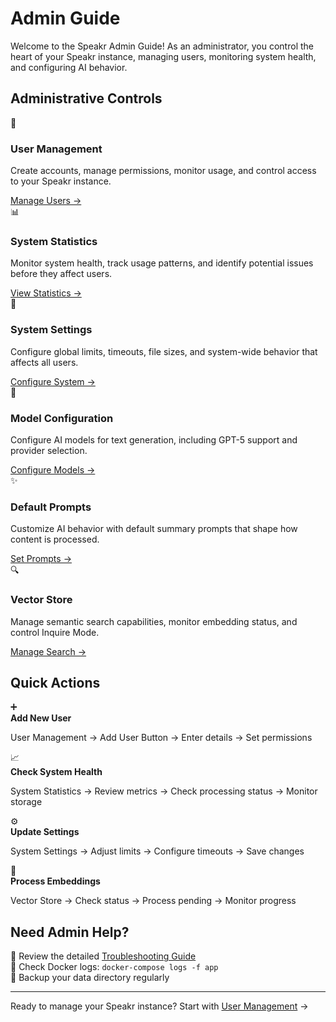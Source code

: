 # Admin Guide

Welcome to the Speakr Admin Guide! As an administrator, you control the heart of your Speakr instance, managing users, monitoring system health, and configuring AI behavior.

## Administrative Controls

<div class="guide-cards">
  <div class="guide-card">
    <div class="card-icon">👥</div>
    <h3>User Management</h3>
    <p>Create accounts, manage permissions, monitor usage, and control access to your Speakr instance.</p>
    <a href="user-management" class="card-link">Manage Users →</a>
  </div>
  
  <div class="guide-card">
    <div class="card-icon">📊</div>
    <h3>System Statistics</h3>
    <p>Monitor system health, track usage patterns, and identify potential issues before they affect users.</p>
    <a href="statistics" class="card-link">View Statistics →</a>
  </div>
  
  <div class="guide-card">
    <div class="card-icon">🔧</div>
    <h3>System Settings</h3>
    <p>Configure global limits, timeouts, file sizes, and system-wide behavior that affects all users.</p>
    <a href="system-settings" class="card-link">Configure System →</a>
  </div>

  <div class="guide-card">
    <div class="card-icon">🤖</div>
    <h3>Model Configuration</h3>
    <p>Configure AI models for text generation, including GPT-5 support and provider selection.</p>
    <a href="model-configuration" class="card-link">Configure Models →</a>
  </div>

  <div class="guide-card">
    <div class="card-icon">✨</div>
    <h3>Default Prompts</h3>
    <p>Customize AI behavior with default summary prompts that shape how content is processed.</p>
    <a href="prompts" class="card-link">Set Prompts →</a>
  </div>

  <div class="guide-card">
    <div class="card-icon">🔍</div>
    <h3>Vector Store</h3>
    <p>Manage semantic search capabilities, monitor embedding status, and control Inquire Mode.</p>
    <a href="vector-store" class="card-link">Manage Search →</a>
  </div>
</div>

## Quick Actions

<div class="action-cards">
  <div class="action-card">
    <span class="action-icon">➕</span>
    <div>
      <strong>Add New User</strong>
      <p>User Management → Add User Button → Enter details → Set permissions</p>
    </div>
  </div>
  
  <div class="action-card">
    <span class="action-icon">📈</span>
    <div>
      <strong>Check System Health</strong>
      <p>System Statistics → Review metrics → Check processing status → Monitor storage</p>
    </div>
  </div>
  
  <div class="action-card">
    <span class="action-icon">⚙️</span>
    <div>
      <strong>Update Settings</strong>
      <p>System Settings → Adjust limits → Configure timeouts → Save changes</p>
    </div>
  </div>
  
  <div class="action-card">
    <span class="action-icon">🔄</span>
    <div>
      <strong>Process Embeddings</strong>
      <p>Vector Store → Check status → Process pending → Monitor progress</p>
    </div>
  </div>
</div>

## Need Admin Help?

<div class="help-section">
  <div class="help-item">
    <span class="help-icon">📖</span>
    <span>Review the detailed <a href="../troubleshooting.md">Troubleshooting Guide</a></span>
  </div>
  <div class="help-item">
    <span class="help-icon">🐛</span>
    <span>Check Docker logs: <code>docker-compose logs -f app</code></span>
  </div>
  <div class="help-item">
    <span class="help-icon">💾</span>
    <span>Backup your data directory regularly</span>
  </div>
</div>

---

Ready to manage your Speakr instance? Start with [User Management](user-management.md) →